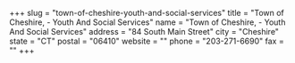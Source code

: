 +++
slug = "town-of-cheshire-youth-and-social-services"
title = "Town of Cheshire, - Youth And Social Services"
name = "Town of Cheshire, - Youth And Social Services"
address = "84 South Main Street"
city = "Cheshire"
state = "CT"
postal = "06410"
website = ""
phone = "203-271-6690"
fax = ""
+++
